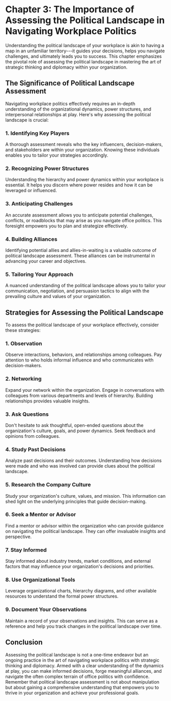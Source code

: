 Chapter 3: The Importance of Assessing the Political Landscape in Navigating Workplace Politics
===============================================================================================

Understanding the political landscape of your workplace is akin to having a map in an unfamiliar territory---it guides your decisions, helps you navigate challenges, and ultimately leads you to success. This chapter emphasizes the pivotal role of assessing the political landscape in mastering the art of strategic thinking and diplomacy within your organization.

The Significance of Political Landscape Assessment
--------------------------------------------------

Navigating workplace politics effectively requires an in-depth understanding of the organizational dynamics, power structures, and interpersonal relationships at play. Here's why assessing the political landscape is crucial:

### **1. Identifying Key Players**

A thorough assessment reveals who the key influencers, decision-makers, and stakeholders are within your organization. Knowing these individuals enables you to tailor your strategies accordingly.

### **2. Recognizing Power Structures**

Understanding the hierarchy and power dynamics within your workplace is essential. It helps you discern where power resides and how it can be leveraged or influenced.

### **3. Anticipating Challenges**

An accurate assessment allows you to anticipate potential challenges, conflicts, or roadblocks that may arise as you navigate office politics. This foresight empowers you to plan and strategize effectively.

### **4. Building Alliances**

Identifying potential allies and allies-in-waiting is a valuable outcome of political landscape assessment. These alliances can be instrumental in advancing your career and objectives.

### **5. Tailoring Your Approach**

A nuanced understanding of the political landscape allows you to tailor your communication, negotiation, and persuasion tactics to align with the prevailing culture and values of your organization.

Strategies for Assessing the Political Landscape
------------------------------------------------

To assess the political landscape of your workplace effectively, consider these strategies:

### **1. Observation**

Observe interactions, behaviors, and relationships among colleagues. Pay attention to who holds informal influence and who communicates with decision-makers.

### **2. Networking**

Expand your network within the organization. Engage in conversations with colleagues from various departments and levels of hierarchy. Building relationships provides valuable insights.

### **3. Ask Questions**

Don't hesitate to ask thoughtful, open-ended questions about the organization's culture, goals, and power dynamics. Seek feedback and opinions from colleagues.

### **4. Study Past Decisions**

Analyze past decisions and their outcomes. Understanding how decisions were made and who was involved can provide clues about the political landscape.

### **5. Research the Company Culture**

Study your organization's culture, values, and mission. This information can shed light on the underlying principles that guide decision-making.

### **6. Seek a Mentor or Advisor**

Find a mentor or advisor within the organization who can provide guidance on navigating the political landscape. They can offer invaluable insights and perspective.

### **7. Stay Informed**

Stay informed about industry trends, market conditions, and external factors that may influence your organization's decisions and priorities.

### **8. Use Organizational Tools**

Leverage organizational charts, hierarchy diagrams, and other available resources to understand the formal power structures.

### **9. Document Your Observations**

Maintain a record of your observations and insights. This can serve as a reference and help you track changes in the political landscape over time.

Conclusion
----------

Assessing the political landscape is not a one-time endeavor but an ongoing practice in the art of navigating workplace politics with strategic thinking and diplomacy. Armed with a clear understanding of the dynamics at play, you can make informed decisions, forge meaningful alliances, and navigate the often complex terrain of office politics with confidence. Remember that political landscape assessment is not about manipulation but about gaining a comprehensive understanding that empowers you to thrive in your organization and achieve your professional goals.
